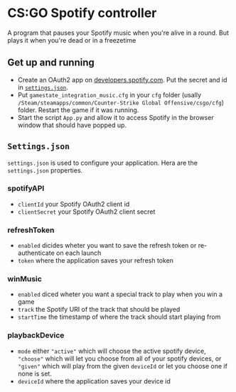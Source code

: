 # CS:GO Spotify controller

A program that pauses your Spotify music when you're alive in a round. But plays it when you're dead or in a freezetime

## Get up and running

- Create an OAuth2 app on [developers.spotify.com](https://developers.spotify.com). Put the secret and id in [`settings.json`](#settingsjson).
- Put `gamestate_integration_music.cfg` in your `cfg` folder (usally `/Steam/steamapps/common/Counter-Strike Global Offensive/csgo/cfg`) folder. Restart the game if it was running.
- Start the script `App.py` and allow it to access Spotify in the browser window that should have popped up.

## `Settings.json`
`settings.json` is used to configure your application. Hera are the `settings.json` properties.

### spotifyAPI

- `clientId` your Spotify OAuth2 client id
- `clientSecret` your Spotify OAuth2 client secret

### refreshToken

- `enabled` dicides wheter you want to save the refresh token or re-authenticate on each launch
- `token` where the application saves your refresh token

### winMusic

- `enabled` diced wheter you want a special track to play when you win a game
- `track` the Spotify URI of the track that should be played
- `startTime` the timestamp of where the track should start playing from

### playbackDevice
- `mode` either `"active"` which will choose the active spotify device, `"choose"` which will let you choose from all of your spotify devices, or `"given"` which will play from the given `deviceId` or let you choose one if none is set.
- `deviceId` where the application saves your device id

